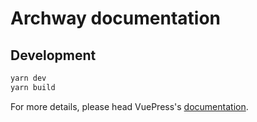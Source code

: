 # Archway documentation

> 

## Development

```bash
yarn dev
yarn build
```

For more details, please head VuePress's [documentation](https://v1.vuepress.vuejs.org/).

